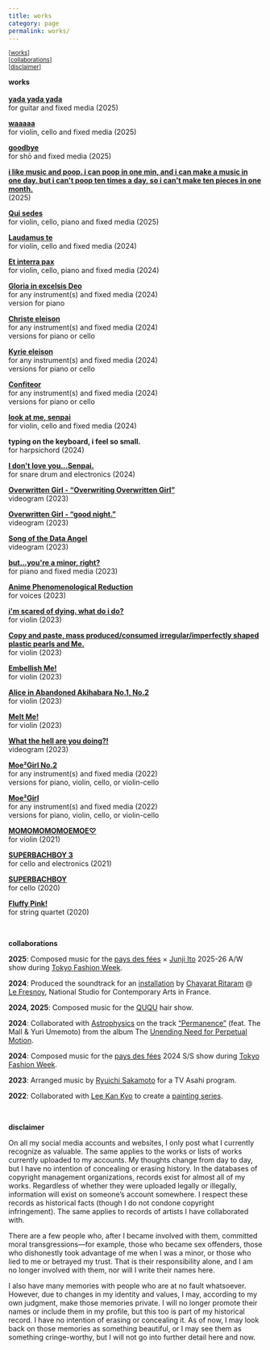 ```yaml
---
title: works
category: page
permalink: works/
---
```


<small>[[works](#anchor1)]</small>  
<small>[[collaborations](#anchor2)]</small>  
<small>[[disclaimer](#anchor3)]</small>  

**works**  
<a id="anchor1"></a>  
**[yada yada yada](https://yuriumemoto.bandcamp.com/track/yada-yada-yada)**  
for guitar and fixed media (2025)

**[waaaaa](https://youtu.be/ijS8H6_3Odg)**  
for violin, cello and fixed media (2025)

**[goodbye](https://youtu.be/aX8Uu85CPoI?si=ryjQz5JCEvqMsQCC)**  
for shō and fixed media (2025)

**[i like music and poop. i can poop in one min, and i can make a music in one day. but i can't poop ten times a day, so i can't make ten pieces in one month.](https://yuriumemoto.bandcamp.com/track/i-like-music-and-poop-i-can-poop-in-one-min-and-i-can-make-a-music-in-one-day-but-i-cant-poop-ten-times-a-day-so-i-cant-make-ten-pieces-in-one-month)**  
(2025)

**[Qui sedes](https://youtu.be/peJE0L2dwjY)**  
for violin, cello, piano and fixed media (2025)

**[Laudamus te](https://youtu.be/AXXq4kSuWUg)**  
for violin, cello and fixed media (2024)

**[Et interra pax](https://youtu.be/ITQILA2tVlc)**  
for violin, cello, piano and fixed media (2024)

**[Gloria in excelsis Deo](https://youtu.be/vAVecQvKBJo)**  
for any instrument(s) and fixed media (2024)  
version for piano

**[Christe eleison](https://youtu.be/rsQs0Q_mK2c)**  
for any instrument(s) and fixed media (2024)  
versions for piano or cello

**[Kyrie eleison](https://youtu.be/nBXh8UH_2V8)**  
for any instrument(s) and fixed media (2024)  
versions for piano or cello

**[Confiteor](https://youtu.be/EeS8XX4lmeM)**  
for any instrument(s) and fixed media (2024)  
versions for piano or cello

**[look at me, senpai](https://youtu.be/gCjOS_-_WLc?si=yb2C1UjMpIIn2t-s)**  
for violin, cello and fixed media (2024)

**typing on the keyboard, i feel so small.**  
for harpsichord (2024)

**[I don't love you...Senpai.](https://www.youtube.com/watch?v=z_axOeS6H24&t=29s)**  
for snare drum and electronics (2024)

**[Overwritten Girl - “Overwriting Overwritten Girl”](https://youtu.be/vyrg_JCydHA?si=oasoWY3JBzqe0TiK)**  
videogram (2023)

**[Overwritten Girl - “good night.”](https://youtu.be/TfjUW81PZ-w?si=IiuDxSCQq_UAfAAR)**  
videogram (2023)

**[Song of the Data Angel](https://youtu.be/0X3MOmN9_KU?si=7nCDoemMPlukoyiR)**  
videogram (2023)

**[but...you're a minor, right?](https://youtu.be/0-B_Yw17b0k?si=_nPHYjKICoqUD4cd)**  
for piano and fixed media (2023)

**[Anime Phenomenological Reduction](https://www.youtube.com/watch?v=9QAmWViqJo8&t=3s)**  
for voices (2023)

**[i'm scared of dying. what do i do?](https://youtu.be/FHZgv7qcewc?si=jsd0hVsV4mZFUYhf)**  
for violin (2023)  

**[Copy and paste, mass produced/consumed irregular/imperfectly shaped plastic pearls and Me.](https://youtu.be/_ezdfHcVnOE?si=U3D3QKFJzFSQzSJ8)**  
for violin (2023)  

**[Embellish Me!](https://youtu.be/IgFRV0ZTsuw?si=orD_mcHEZbKSWu_8)**  
for violin (2023)  

**[Alice in Abandoned Akihabara No.1, No.2](https://youtu.be/IgFRV0ZTsuw?si=orD_mcHEZbKSWu_8)**  
for violin (2023)  

**[Melt Me!](https://youtu.be/IgFRV0ZTsuw?si=orD_mcHEZbKSWu_8)**  
for violin (2023)

**[What the hell are you doing?!](https://youtu.be/j-utfdxtvcI?si=AF42vSGbZihbyXmA)**  
videogram (2023)

**[Moe²Girl No.2](https://youtu.be/sFESuZJ9-jg?si=vCdv2LMcqUHT8I-g)**  
for any instrument(s) and fixed media (2022)  
versions for piano, violin, cello, or violin-cello

**[Moe²Girl](https://youtu.be/BTuI1c6JdLU?si=Ic_YO1cu3wofxc_7)**  
for any instrument(s) and fixed media (2022)  
versions for piano, violin, cello, or violin-cello

**[MOMOMOMOMOEMOE♡](https://youtu.be/KMLexWsqGdM?si=WI_QyOEnwGd75L56)**  
for violin (2021)

**[SUPERBACHBOY 3](https://youtu.be/EKFb66A6bdM?si=bXH3B90oU8qeHeKL)**  
for cello and electronics (2021)

**[SUPERBACHBOY](https://youtu.be/OdEGftdC2jE?si=_CZ0JMYJbBmp-BZN)**  
for cello (2020)

**[Fluffy Pink!](https://youtu.be/jGv8AuLA9dc?si=SvrrmsiMaM1FT-F9)**  
for string quartet (2020)

<br>  
<a id="anchor2"></a>  

**collaborations**  

**2025**: Composed music for the [pays des fées](https://www.pays-des-fees.com/) × [Junji Ito](https://en.wikipedia.org/wiki/Junji_Ito) 2025-26 A/W show during [Tokyo Fashion Week](https://rakutenfashionweektokyo.com/en/).  

**2024**: Produced the soundtrack for an [installation](https://vimeo.com/1031181683?share=copy) by [Chayarat Ritaram](https://www.lefresnoy.net/en/ecole/etudiant/607/) @ [Le Fresnoy](https://www.lefresnoy.net/en/), National Studio for Contemporary Arts in France.  

**2024, 2025**: Composed music for the [QUQU](https://ququ.tokyo/) hair show.  

**2024**: Collaborated with [Astrophysics](https://www.youtube.com/channel/UCWSC_-y9QsDmACXRY3rvtsQ) on the track [“Permanence”](https://youtu.be/Y1hTFcH8wwg?si=L2paonDp0qdLIrpy) (feat. The Mall & Yuri Umemoto) from the album The [Unending Need for Perpetual Motion](https://youtu.be/xzPwmzUlXx0?si=xfRrZy3B_iARggq-).  

**2024**: Composed music for the [pays des fées](https://www.pays-des-fees.com/) 2024 S/S show during [Tokyo Fashion Week](https://rakutenfashionweektokyo.com/en/).  

**2023**: Arranged music by [Ryuichi Sakamoto](https://www.sitesakamoto.com/biography) for a TV Asahi program.  

**2022**: Collaborated with [Lee Kan Kyo](https://leekankyo.com/) to create a [painting series](https://www.fashionsnap.com/article/leekankyo-interview/#lg=1&slide=11).  

<br>  
<a id="anchor3"></a>  

**disclaimer**  

On all my social media accounts and websites, I only post what I currently recognize as valuable. The same applies to the works or lists of works currently uploaded to my accounts. My thoughts change from day to day, but I have no intention of concealing or erasing history. In the databases of copyright management organizations, records exist for almost all of my works. Regardless of whether they were uploaded legally or illegally, information will exist on someone’s account somewhere. I respect these records as historical facts (though I do not condone copyright infringement). The same applies to records of artists I have collaborated with.

There are a few people who, after I became involved with them, committed moral transgressions—for example, those who became sex offenders, those who dishonestly took advantage of me when I was a minor, or those who lied to me or betrayed my trust. That is their responsibility alone, and I am no longer involved with them, nor will I write their names here.

I also have many memories with people who are at no fault whatsoever. However, due to changes in my identity and values, I may, according to my own judgment, make those memories private. I will no longer promote their names or include them in my profile, but this too is part of my historical record. I have no intention of erasing or concealing it. As of now, I may look back on those memories as something beautiful, or I may see them as something cringe-worthy, but I will not go into further detail here and now.
